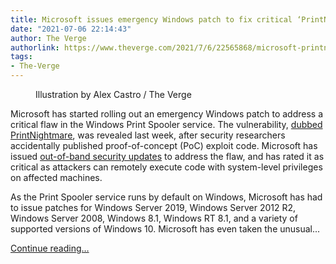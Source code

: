 ```yaml
---
title: Microsoft issues emergency Windows patch to fix critical ‘PrintNightmare’ vulnerability
date: "2021-07-06 22:14:43"
author: The Verge
authorlink: https://www.theverge.com/2021/7/6/22565868/microsoft-printnightmare-windows-print-spooler-service-emergency-patch-hotfix
tags:
- The-Verge
---
```

<figure>
      <img alt="" src="https://cdn.vox-cdn.com/thumbor/ztCMQtMSzjjbES4NsAzCbqtpmik=/0x0:2040x1360/1310x873/cdn.vox-cdn.com/uploads/chorus_image/image/69548401/acastro_170629_1777_0008.0.jpg" />
        <figcaption>Illustration by Alex Castro / The Verge</figcaption>
    </figure>

  <p id="pSKaLh">Microsoft has started rolling out an emergency Windows patch to address a critical flaw in the Windows Print Spooler service. The vulnerability, <a href="https://www.theverge.com/2021/7/2/22560435/microsoft-printnightmare-windows-print-spooler-service-vulnerability-exploit-0-day">dubbed PrintNightmare</a>, was revealed last week, after security researchers accidentally published proof-of-concept (PoC) exploit code. Microsoft has issued <a href="https://msrc.microsoft.com/update-guide/vulnerability/CVE-2021-34527">out-of-band security updates</a> to address the flaw, and has rated it as critical as attackers can remotely execute code with system-level privileges on affected machines.</p>
<p id="rYsi0z">As the Print Spooler service runs by default on Windows, Microsoft has had to issue patches for Windows Server 2019, Windows Server 2012 R2, Windows Server 2008, Windows 8.1, Windows RT 8.1, and a variety of supported versions of Windows 10. Microsoft has even taken the unusual...</p>
  <p>
    <a href="https://www.theverge.com/2021/7/6/22565868/microsoft-printnightmare-windows-print-spooler-service-emergency-patch-hotfix">Continue reading&hellip;</a>
  </p>